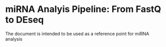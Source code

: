 # miRNA Analyis Pipeline: From FastQ to DEseq

The document is intended to be used as a reference point for miRNA analysis 
